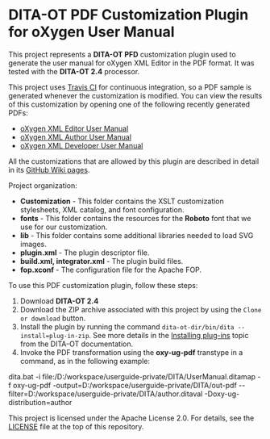 # DITA-OT PDF Customization Plugin for oXygen User Manual 

This project represents a **DITA-OT PFD** customization plugin used to generate the user manual for oXygen XML Editor in the PDF format. It was tested with the **DITA-OT 2.4** processor.

This project uses [Travis CI](https://travis-ci.org/) for continuous integration, so a PDF sample is generated whenever the customization is modified. You can view the results of this customization by opening one of the following recently generated PDFs:
* [oXygen XML Editor User Manual](https://oxygenxml.github.io/com.oxygenxml.pdf2.ug/oXygen-ug/editor/UserManual.pdf)
* [oXygen XML Author User Manual](https://oxygenxml.github.io/com.oxygenxml.pdf2.ug/oXygen-ug/author/UserManual.pdf)
* [oXygen XML Developer User Manual](https://oxygenxml.github.io/com.oxygenxml.pdf2.ug/oXygen-ug/developer/UserManual.pdf)

All the customizations that are allowed by this plugin are described in detail in its [GitHub Wiki pages](https://github.com/oxygenxml/com.oxygenxml.pdf2.ug/wiki).

Project organization:

- **Customization** - This folder contains the XSLT customization stylesheets, XML catalog, and font configuration.
- **fonts** - This folder contains the resources for the **Roboto** font that we use for our customization.
- **lib** - This folder contains some additional libraries needed to load SVG images.
- **plugin.xml** - The plugin descriptor file.
- **build.xml, integrator.xml** - The plugin build files.
- **fop.xconf** - The configuration file for the Apache FOP.


To use this PDF customization plugin, follow these steps:

1. Download **DITA-OT 2.4** 
2. Download the ZIP archive associated with this project by using the ``Clone or download`` button.
3. Install the plugin by running the command ``dita-ot-dir/bin/dita --install=plug-in-zip``. See more details in the [Installing plug-ins](http://www.dita-ot.org/2.4/dev_ref/plugins-installing.html) topic from the DITA-OT documentation.
4. Invoke the PDF transformation using the **oxy-ug-pdf** transtype in a command, as in the following example:

dita.bat -i file:/D:/workspace/userguide-private/DITA/UserManual.ditamap -f oxy-ug-pdf -output=D:/workspace/userguide-private/DITA/out-pdf --filter=D:/workspace/userguide-private/DITA/author.ditaval -Doxy-ug-distribution=author

This project is licensed under the Apache License 2.0. For details, see the [LICENSE](https://github.com/oxygenxml/com.oxygenxml.pdf2.ug/blob/master/LICENSE) file at the top of this repository.
